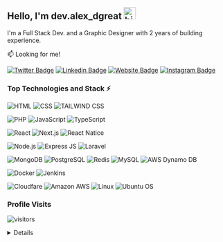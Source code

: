 ## Hello, I'm dev.alex_dgreat <img src="https://emoji.slack-edge.com/T02HBS55FCG/cool-doge/aa3c8fd9037a0604.gif" width="28" alt="hi">

I'm a Full Stack Dev. and a Graphic Designer with 2 years of building experience.

:mailbox: Looking for me!


[![Twitter Badge](https://img.shields.io/badge/-@DevAlexdgreat-1DA1F2?style=flat&logo=twitter&logoColor=white)](https://twitter.com/dev.alex_dgreat)
[![Linkedin Badge](https://img.shields.io/badge/-@DevAlexdgreat-0e76a8?style=flat&logo=linkedin&logoColor=white)](https://www.linkedin.com/in/dev-alex-dgreat-%E2%9C%85%EF%B8%8F-713137232)
[![Website Badge](https://img.shields.io/badge/DevAlexdgreat-Portfolio-000000?style=flat&logo=About.me&logoColor=white)](https://www.linkedin.com/in/dev-alex-dgreat-%E2%9C%85%EF%B8%8F-713137232)
[![Instagram Badge](https://img.shields.io/badge/-@DevAlexdgreat-e84393?style=flat&logo=instagram&logoColor=white)](https://instagram.com/dev.alex_dgreat)


### Top Technologies and Stack ⚡️

![HTML](https://img.shields.io/badge/HTML-239120?style=for-the-badge&logo=html5&logoColor=white)
![CSS](https://img.shields.io/badge/CSS3-1572B6?style=for-the-badge&logo=css3&logoColor=white)
![TAILWIND CSS](https://img.shields.io/badge/Tailwind_CSS-38B2AC?style=for-the-badge&logo=tailwind-css&logoColor=white)

![PHP](https://img.shields.io/badge/PHP-777BB4?style=for-the-badge&logo=php&logoColor=white)
![JavaScript](https://img.shields.io/badge/JavaScript-F7DF1E?style=for-the-badge&logo=javascript&logoColor=black)
![TypeScript](https://img.shields.io/badge/TypeScript-007ACC?style=for-the-badge&logo=typescript&logoColor=white)

![React](https://img.shields.io/badge/React-20232A?style=for-the-badge&logo=react&logoColor=61DAFB)
![Next.js](https://img.shields.io/static/v1?style=for-the-badge&message=Next.js&color=000000&logo=Next.js&logoColor=FFFFFF&label=)
![React Natice](https://img.shields.io/badge/React_Native-20232A?style=for-the-badge&logo=react&logoColor=61DAFB)

![Node.js](https://img.shields.io/badge/Node.js-339933?style=for-the-badge&logo=node.js&logoColor=white)
![Express JS](https://img.shields.io/badge/Express.js-404D59?style=for-the-badge)
![Laravel](https://img.shields.io/badge/Laravel-FF2D20?style=for-the-badge&logo=laravel&logoColor=white)


![MongoDB](https://img.shields.io/badge/MongoDB-4EA94B?style=for-the-badge&logo=mongodb&logoColor=white)
![PostgreSQL](https://img.shields.io/badge/PostgreSQL-316192?style=for-the-badge&logo=postgresql&logoColor=white)
![Redis](https://img.shields.io/badge/redis-%23DD0031.svg?&style=for-the-badge&logo=redis&logoColor=white)
![MySQL](https://img.shields.io/badge/MySQL-4479A1?style=for-the-badge&logo=mysql&logoColor=white)
![AWS Dynamo DB](https://img.shields.io/badge/Amazon%20DynamoDB-4053D6?style=for-the-badge&logo=Amazon%20DynamoDB&logoColor=white)


![Docker](https://img.shields.io/static/v1?style=for-the-badge&message=Docker&color=2496ED&logo=Docker&logoColor=FFFFFF&label=)
![Jenkins](https://img.shields.io/badge/Jenkins-D24939?style=for-the-badge&logo=Jenkins&logoColor=white)



![Cloudfare](https://img.shields.io/badge/Cloudflare-F38020?style=for-the-badge&logo=Cloudflare&logoColor=white)
![Amazon AWS](https://img.shields.io/badge/Amazon_AWS-232F3E?style=for-the-badge&logo=amazon-aws&logoColor=white)
![Linux](https://img.shields.io/badge/Linux-FCC624?style=for-the-badge&logo=linux&logoColor=black)
![Ubuntu OS](https://img.shields.io/badge/Ubuntu-E95420?style=for-the-badge&logo=ubuntu&logoColor=white)

### Profile Visits

![visitors](https://komarev.com/ghpvc/?username=devalexdgreat)

<details>

### Github Stats

![Github stats](https://github-readme-stats.vercel.app/api?username=devalexdgreat&count_private=true&theme=dark&hide=contribs,issues)

</details>
